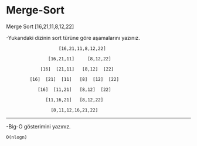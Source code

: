 # Merge-Sort
Merge Sort
[16,21,11,8,12,22] 

-Yukarıdaki dizinin sort türüne göre aşamalarını yazınız.

                        [16,21,11,8,12,22]
        
                    [16,21,11]     [8,12,22]
     
                 [16]  [21,11]   [8,12]  [22]
   
             [16]  [21]  [11]   [8]  [12]  [22]

                [16]  [11,21]   [8,12]  [22]
   
                   [11,16,21]   [8,12,22]
     
                     [8,11,12,16,21,22]
*******************************************************************
-Big-O gösterimini yazınız.

    O(nlogn)

